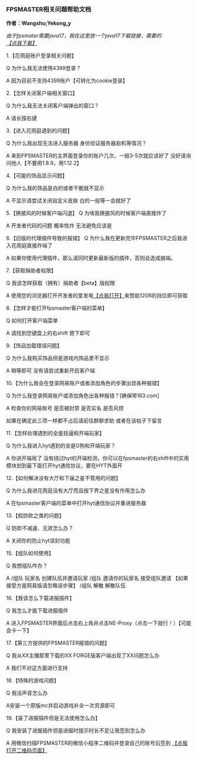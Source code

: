 ### 	FPSMASTER相关问题帮助文档
**作者：Wangshu;Yekong_y**

_由于fpsmater需要java17，我在这里放一个java17下载链接，需要的[【点我下载】](https://aka.ms/download-jdk/microsoft-jdk-17.0.10-windows-x64.msi)_

1.【花雨庭账户登录相关问题】

Q 为什么我无法使用4399登录？

A 因为目前不支持4399账户【可转化为cookie登录】

2.【怎样关闭客户端相关窗口】

Q 为什么我无法关闭客户端弹出的窗口？

A 请长按右键

3.【进入花雨庭遇到的问题】

Q 为什么我出现无法进入服务器 身份验证服务器宕机等情况？

A 来到FPSMASTER的主界面登录你的账户几次，一般3-5次就应该好了 没好请询问他人【不要用1.8.9，用1.12.2】

4.【可能的饰品显示问题】

Q 为什么我的饰品是白的或者干脆就不显示

A 不显示请尝试关闭自定义皮肤  白的一般等一会就好了

5.【换披风的时候客户端闪退】
Q 为啥我换披风的时候客户端直接炸了

A 开发者代码的问题 概率性炸 无法避免应该是

6.【旧版的代理插件导致的报错】
Q 为什么我在更新完毕FPSMASTER之后我进入花雨庭直接炸端了

A 如果你使用代理插件，那么请同时更新最新版的插件，否则会造成崩端。

7.【获取捐助者权限】

Q 我该怎样获取（拥有）捐助者【beta】版权限

A 使用您的浏览器打开开发者的爱发电[【点我打开】](https://afdian.net/a/fpsmaster)来赞助120R的挡位即可获取

8.【怎样才能打开fpsmaster客户端的菜单】

Q 如何打开客户端菜单

A 请找到您键盘上的右shift 摁下即可

9.【饰品加载错误问题】

Q 为什么我购买饰品但是游戏内饰品里不显示

A 稍等即可 没有请尝试重新开启客户端

10.【为什么我会在登录网易账户或者添加角色的步骤出现各种报错】

Q 为什么我登录网易账户或添加角色出各种报错？[确保带163.com]

A 检查你的网易账号 是否被封禁 是否实名 是否风控

如果在确定此三项一样都不占后请前往群聊求助 或者在该帖子下留言

11.【怎样处理遇到的全是挂逼和开端玩家】

Q 为什么我进入hyt遇到的全是G狗和开端玩家？

A 你进开端局了 没有绕过hyt的开端检测，你可以在fpsmaster的右shift中的实用模块划到最下面打开hyt通信协议，要在HYT外面开

12.【如何解决没有大厅和下届之星不管用的问题】

Q 为什么我进花雨庭没有大厅而且按下界之星没有作用怎么办

A 在fpsmaster客户端的菜单中打开hyt通信协议并重进服务器

13.【假防砍之类的问题】

Q 防砍不减速、无效怎么办？

A 关闭你的防止hyt误封功能 

15.【组队如何使用】

Q 我想组队咋办？

A /组队 玩家名 创建队伍并邀请玩家
  /组队 邀请你的玩家名 接受组队邀请 【如果接受方是网易版请忽略该步骤】
  /组队 解散 解散队伍

16.【我该怎么下载进服插件】

Q 我怎么才能下载进服插件

A 进入FPSMASTER界面后点击右上角并点击NE-Proxy（点击一下就行！）【可能会卡一下】

17.【第三方提供的FPSMASTER报错的问题】

Q 我从XX主播那里下载的XX FORGE版客户端出现了XX问题怎么办

A 我们不对这方面进行支持

18.【特殊的游戏问题】

Q 我没声音怎么办

A安装一个原版mc并启动游戏补全一次资源即可

19.【装了进服插件但是无法使用怎么办】

Q 我安装了进服插件但是进服时提示时长不足让我签到怎么办

A 用微信扫描FPSMASTER的微信小程序二维码并登录自己的账号后签到
[【点我打开二维码页面】](https://gitee.com/the_heaven_lock/fpsmasterdocs/blob/master/FPSMASTER%E5%B0%8F%E7%A8%8B%E5%BA%8F%E4%BA%8C%E7%BB%B4%E7%A0%81.png)

